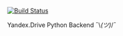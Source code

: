 [![Build Status](https://drone.yandex-team.ru/api/badges/carsharing/cars/status.svg)](https://drone.yandex-team.ru/carsharing/cars)

Yandex.Drive Python Backend ¯\\_(ツ)_/¯
